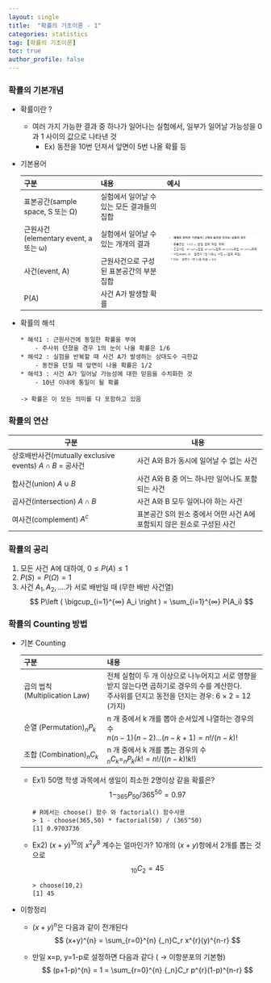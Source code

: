 ```yaml
---
layout: single
title:  "확률의 기초이론 - 1"
categories: statistics
tag: [확률의 기초이론]
toc: true
author_profile: false
---
```


### 확률의 기본개념

* 확률이란 ?
  * 여러 가지 가능한 결과 중 하나가 일어나는 실험에서, 일부가 일어날 가능성을 0과 1 사이의 값으로 나타낸 것
    * Ex) 동전을 10번 던져서 앞면이 5번 나올 확률 등

* 기본용어
  
  <table>
  <thead><tr><th>구분</th><th>내용</th><th>예시</th></tr></thead>
  <tbody>
  <tr><td>표본공간(sample space, S 또는 Ω)</td><td>실험에서 일어날 수 있는 모든 결과들의 집합</td><td rowspan=4><img src="../../images/2022-03-11-prob-1/pic-1.png"/></td></tr>
  <tr><td>근원사건<br>(elementary event, a 또는 ω)</td><td>실험에서 일어날 수 있는 개개의 결과</td></tr>
  <tr><td>사건(event, A)</td><td>근원사건으로 구성된 표본공간의 부분집합</td></tr>
  <tr><td>P(A)</td><td>사건 A가 발생할 확률</td></tr>  
  </tbody>
  </table>  

* 확률의 해석
  
    ``` {python}
    * 해석1 : 근원사건에 동일한 확률을 부여
        - 주사위 던졌을 경우 1의 눈이 나올 확률은 1/6
    * 해석2 : 실험을 반복할 때 사건 A가 발생하는 상대도수 극한값
        - 동전을 던질 때 앞면이 나올 확률은 1/2 
    * 해석3 : 사건 A가 일어날 가능성에 대한 믿음을 수치화한 것
        - 10년 이내에 통일이 될 확률

    -> 확률은 이 모든 의미를 다 포함하고 있음
    ``` 
  
### 확률의 연산

  |구분|내용|
  |-|-|
  |상호배반사건(mutually exclusive events) $A \cap B$ = 공사건|사건 A와 B가 동시에 일어날 수 없는 사건|
  |합사건(union) $A \cup B$|사건 A와 B 중 어느 하나만 일어나도 포함되는 사건|
  |곱사건(intersection) $A \cap B$|사건 A와 B 모두 일어나야 하는 사건|  
  |여사건(complement) $A^{c}$|표본공간 S의 원소 중에서 어떤 사건 A에 포함되지 않은 원소로 구성된 사건|

  
### 확률의 공리
  
   1. 모든 사건 A에 대하여, $0 \le P(A) \le 1$
   2. $P(S) = P(\Omega)=1$
   3. 사건 $A_{1},A_{2}, ....$가 서로 배반일 때 (무한 배반 사건열)
      $$ P\left ( \bigcup_{i=1}^{∞} A_i \right ) = \sum_{i=1}^{∞} P(A_i) $$


### 확률의 Counting 방법
  
* 기본 Counting
  
  |구분|내용|
  |-|-|
  |곱의 법칙 (Multiplication Law)|전체 실험이 두 개 이상으로 나누어지고 서로 영향을 받지 않는다면 곱하기로 경우의 수를 계산한다.<br>주사위를 던지고 동전을 던지는 경우: 6 × 2 = 12 (가지)|
  |순열 (Permutation)$_nP_k$|n 개 중에서 k 개를 뽑아 순서있게 나열하는 경우의 수<br>$n(n-1)(n-2)...(n-k+1)=n!/(n-k)!$|
  |조합 (Combination)$_nC_k$|n 개 중에서 k 개를 뽑는 경우의 수<br>$_nC_k=_nP_k / k! = n!/((n-k)!k!)$|

  
  * Ex1) 50명 학생 과목에서 생일이 최소한 2명이상 같을 확률은? $$1-_{365}P_{50} / 365^{50}=0.97$$

    ``` {R}
    # R에서는 choose() 함수 와 factorial() 함수사용
    > 1 - choose(365,50) * factorial(50) / (365^50)
    [1] 0.9703736
    ```
     
  * Ex2) $(x+y)^{10}$의 $x^{2}y^{8}$ 계수는 얼마인가? 10개의 $(x+y)$항에서 2개를 뽑는 것으로 $$_{10}C_{2} = 45$$
  
    ``` {R}
    > choose(10,2)
    [1] 45
    ```
    
* 이항정리
  * $(x+y)^n$은 다음과 같이 전개된다
    $$ (x+y)^{n} = \sum_{r=0}^{n} {_n}C_r x^{r}(y)^{n-r}  $$

  * 만일 x=p, y=1-p로 설정하면 다음과 같다 ( → 이항분포의 기본형)
    $$ (p+1-p)^{n} = 1 = \sum_{r=0}^{n} {_n}C_r p^{r}(1-p)^{n-r}  $$

